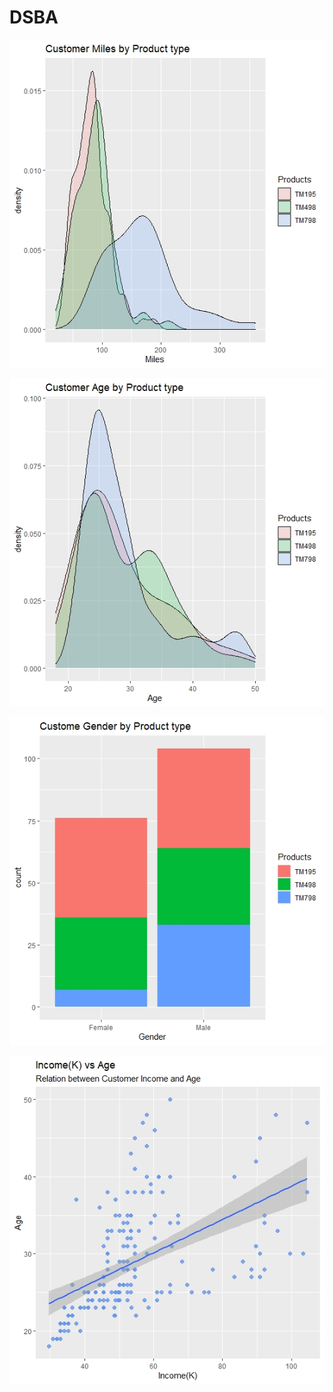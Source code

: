 # DSBA


![alt text](https://github.com/ahmad5521/DSBA/blob/master/Data/Rplot07.jpeg)

![alt text](https://github.com/ahmad5521/DSBA/blob/master/Data/Rplot08.jpeg)

![alt text](https://github.com/ahmad5521/DSBA/blob/master/Data/Rplot09.jpeg)

![alt text](https://github.com/ahmad5521/DSBA/blob/master/Data/Rplot10.jpeg)

